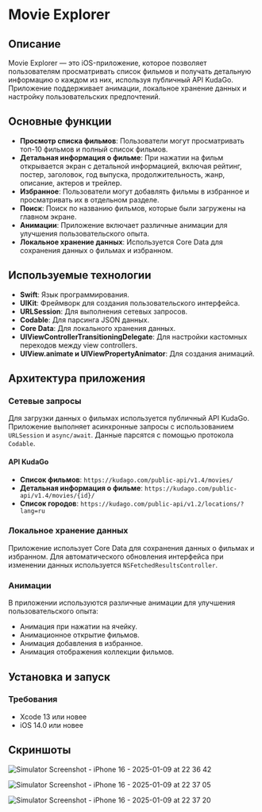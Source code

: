 # Movie Explorer

## Описание

Movie Explorer — это iOS-приложение, которое позволяет пользователям просматривать список фильмов и получать детальную информацию о каждом из них, используя публичный API KudaGo. Приложение поддерживает анимации, локальное хранение данных и настройку пользовательских предпочтений.

## Основные функции

- **Просмотр списка фильмов**: Пользователи могут просматривать топ-10 фильмов и полный список фильмов.
- **Детальная информация о фильме**: При нажатии на фильм открывается экран с детальной информацией, включая рейтинг, постер, заголовок, год выпуска, продолжительность, жанр, описание, актеров и трейлер.
- **Избранное**: Пользователи могут добавлять фильмы в избранное и просматривать их в отдельном разделе.
- **Поиск**: Поиск по названию фильмов, которые были загружены на главном экране.
- **Анимации**: Приложение включает различные анимации для улучшения пользовательского опыта.
- **Локальное хранение данных**: Используется Core Data для сохранения данных о фильмах и избранном.

## Используемые технологии

- **Swift**: Язык программирования.
- **UIKit**: Фреймворк для создания пользовательского интерфейса.
- **URLSession**: Для выполнения сетевых запросов.
- **Codable**: Для парсинга JSON данных.
- **Core Data**: Для локального хранения данных.
- **UIViewControllerTransitioningDelegate**: Для настройки кастомных переходов между view controllers.
- **UIView.animate и UIViewPropertyAnimator**: Для создания анимаций.

## Архитектура приложения

### Сетевые запросы

Для загрузки данных о фильмах используется публичный API KudaGo. Приложение выполняет асинхронные запросы с использованием `URLSession` и `async/await`. Данные парсятся с помощью протокола `Codable`.

#### API KudaGo

- **Список фильмов**: `https://kudago.com/public-api/v1.4/movies/`
- **Детальная информация о фильме**: `https://kudago.com/public-api/v1.4/movies/{id}/`
- **Список городов**: `https://kudago.com/public-api/v1.2/locations/?lang=ru`

### Локальное хранение данных

Приложение использует Core Data для сохранения данных о фильмах и избранном. Для автоматического обновления интерфейса при изменении данных используется `NSFetchedResultsController`.

### Анимации

В приложении используются различные анимации для улучшения пользовательского опыта:

- Анимация при нажатии на ячейку.
- Анимационное открытие фильмов.
- Анимация добавления в избранное.
- Анимация отображения коллекции фильмов.

## Установка и запуск

### Требования

- Xcode 13 или новее
- iOS 14.0 или новее

## Скриншоты

![Simulator Screenshot - iPhone 16 - 2025-01-09 at 22 36 42](https://github.com/user-attachments/assets/0c1421be-5de3-40d0-854c-6d11445999e6)

![Simulator Screenshot - iPhone 16 - 2025-01-09 at 22 37 05](https://github.com/user-attachments/assets/ef0de5be-9c4f-448b-9bb6-e18b7e72fc35)

![Simulator Screenshot - iPhone 16 - 2025-01-09 at 22 37 20](https://github.com/user-attachments/assets/f99976d3-a9d0-493e-ad00-fbc19ac620ef)
